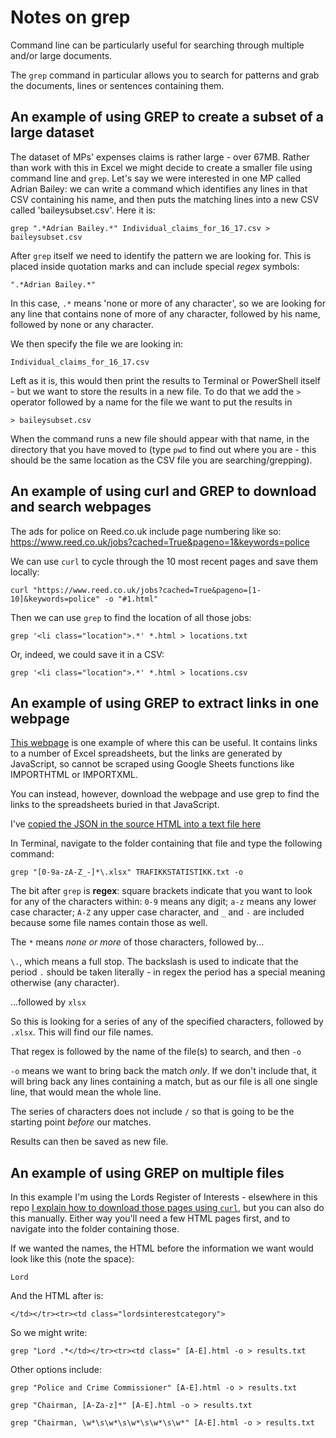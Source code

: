 # Notes on grep

Command line can be particularly useful for searching through multiple and/or large documents.

The `grep` command in particular allows you to search for patterns and grab the documents, lines or sentences containing them.

## An example of using GREP to create a subset of a large dataset

The dataset of MPs' expenses claims is rather large - over 67MB. Rather than work with this in Excel we might decide to create a smaller file using command line and `grep`. Let's say we were interested in one MP called Adrian Bailey: we can write a command which identifies any lines in that CSV containing his name, and then puts the matching lines into a new CSV called 'baileysubset.csv'. Here it is:

`grep ".*Adrian Bailey.*" Individual_claims_for_16_17.csv > baileysubset.csv`

After `grep` itself we need to identify the pattern we are looking for. This is placed inside quotation marks and can include special *regex* symbols:

`".*Adrian Bailey.*"`

In this case, `.*` means 'none or more of any character', so we are looking for any line that contains none of more of any character, followed by his name, followed by none or any character.

We then specify the file we are looking in:

`Individual_claims_for_16_17.csv`

Left as it is, this would then print the results to Terminal or PowerShell itself - but we want to store the results in a new file. To do that we add the `>` operator followed by a name for the file we want to put the results in

`> baileysubset.csv`

When the command runs a new file should appear with that name, in the directory that you have moved to (type `pwd` to find out where you are - this should be the same location as the CSV file you are searching/grepping).

## An example of using curl and GREP to download and search webpages

The ads for police on Reed.co.uk include page numbering like so: https://www.reed.co.uk/jobs?cached=True&pageno=1&keywords=police

We can use `curl` to cycle through the 10 most recent pages and save them locally:

`curl "https://www.reed.co.uk/jobs?cached=True&pageno=[1-10]&keywords=police" -o "#1.html"`

Then we can use `grep` to find the location of all those jobs:

`grep '<li class="location">.*' *.html > locations.txt`

Or, indeed, we could save it in a CSV:

`grep '<li class="location">.*' *.html > locations.csv`


## An example of using GREP to extract links in one webpage

[This webpage](https://avinor.no/konsern/om-oss/trafikkstatistikk/trafikkstatistikk) is one example of where this can be useful. It contains links to a number of Excel spreadsheets, but the links are generated by JavaScript, so cannot be scraped using Google Sheets functions like IMPORTHTML or IMPORTXML.

You can instead, however, download the webpage and use grep to find the links to the spreadsheets buried in that JavaScript.

I've [copied the JSON in the source HTML into a text file here](https://github.com/paulbradshaw/commandline/blob/master/TRAFIKKSTATISTIKK.txt)

In Terminal, navigate to the folder containing that file and type the following command:

`grep "[0-9a-zA-Z_-]*\.xlsx" TRAFIKKSTATISTIKK.txt -o`

The bit after `grep` is **regex**: square brackets indicate that you want to look for any of the characters within: `0-9` means any digit; `a-z` means any lower case character; `A-Z` any upper case character, and `_` and `-` are included because some file names contain those as well.

The `*` means *none or more* of those characters, followed by...

`\.`, which means a full stop. The backslash is used to indicate that the period `.` should be taken literally - in regex the period has a special meaning otherwise (any character).

...followed by `xlsx`

So this is looking for a series of any of the specified characters, followed by `.xlsx`. This will find our file names.

That regex is followed by the name of the file(s) to search, and then `-o`

`-o` means we want to bring back the match *only*. If we don't include that, it will bring back any lines containing a match, but as our file is all one single line, that would mean the whole line.

The series of characters does not include `/` so that is going to be the starting point *before* our matches.

Results can then be saved as new file.

## An example of using GREP on multiple files

In this example I'm using the Lords Register of Interests - elsewhere in this repo [I explain how to download those pages using `curl`](https://github.com/paulbradshaw/commandline/blob/master/curlscraping.md), but you can also do this manually. Either way you'll need a few HTML pages first, and to navigate into the folder containing those.

If we wanted the names, the HTML before the information we want would look like this (note the space):

`Lord `

And the HTML after is:

`</td></tr><tr><td class="lordsinterestcategory">`

So we might write:

`grep "Lord .*</td></tr><tr><td class=" [A-E].html -o > results.txt`

Other options include:

`grep "Police and Crime Commissioner" [A-E].html -o > results.txt`

`grep "Chairman, [A-Za-z]*" [A-E].html -o > results.txt`

`grep "Chairman, \w*\s\w*\s\w*\s\w*\s\w*" [A-E].html -o > results.txt`

